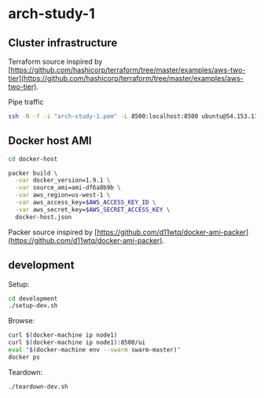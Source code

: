 # arch-study-1

## Cluster infrastructure
Terraform source inspired by [https://github.com/hashicorp/terraform/tree/master/examples/aws-two-tier](https://github.com/hashicorp/terraform/tree/master/examples/aws-two-tier).

Pipe traffic
```bash
ssh -N -f -i "arch-study-1.pem" -L 8500:localhost:8500 ubuntu@54.153.118.193
```

## Docker host AMI

```bash
cd docker-host

packer build \
  -var docker_version=1.9.1 \
  -var source_ami=ami-df6a8b9b \
  -var aws_region=us-west-1 \
  -var aws_access_key=$AWS_ACCESS_KEY_ID \
  -var aws_secret_key=$AWS_SECRET_ACCESS_KEY \
  docker-host.json
```

Packer source inspired by [https://github.com/d11wtq/docker-ami-packer](https://github.com/d11wtq/docker-ami-packer).

## development

Setup:

```bash
cd development
./setup-dev.sh
```

Browse:

```bash
curl $(docker-machine ip node1)
curl $(docker-machine ip node1):8500/ui
eval "$(docker-machine env --swarm swarm-master)"
docker ps
```

Teardown:

```bash
./teardown-dev.sh
```
